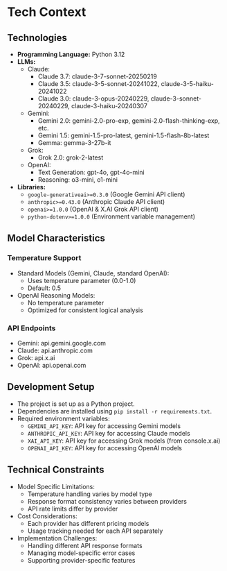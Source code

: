 # Tech Context

## Technologies

- **Programming Language:** Python 3.12
- **LLMs:** 
  - Claude:
    - Claude 3.7: claude-3-7-sonnet-20250219
    - Claude 3.5: claude-3-5-sonnet-20241022, claude-3-5-haiku-20241022
    - Claude 3.0: claude-3-opus-20240229, claude-3-sonnet-20240229, claude-3-haiku-20240307
  - Gemini:
    - Gemini 2.0: gemini-2.0-pro-exp, gemini-2.0-flash-thinking-exp, etc.
    - Gemini 1.5: gemini-1.5-pro-latest, gemini-1.5-flash-8b-latest
    - Gemma: gemma-3-27b-it
  - Grok:
    - Grok 2.0: grok-2-latest
  - OpenAI:
    - Text Generation: gpt-4o, gpt-4o-mini
    - Reasoning: o3-mini, o1-mini
- **Libraries:** 
  - `google-generativeai>=0.3.0` (Google Gemini API client)
  - `anthropic>=0.43.0` (Anthropic Claude API client)
  - `openai>=1.0.0` (OpenAI & X.AI Grok API client)
  - `python-dotenv>=1.0.0` (Environment variable management)

## Model Characteristics

### Temperature Support
- Standard Models (Gemini, Claude, standard OpenAI):
  - Uses temperature parameter (0.0-1.0)
  - Default: 0.5
- OpenAI Reasoning Models:
  - No temperature parameter
  - Optimized for consistent logical analysis

### API Endpoints
- Gemini: api.gemini.google.com
- Claude: api.anthropic.com
- Grok: api.x.ai
- OpenAI: api.openai.com

## Development Setup

- The project is set up as a Python project.
- Dependencies are installed using `pip install -r requirements.txt`.
- Required environment variables:
  - `GEMINI_API_KEY`: API key for accessing Gemini models
  - `ANTHROPIC_API_KEY`: API key for accessing Claude models
  - `XAI_API_KEY`: API key for accessing Grok models (from console.x.ai)
  - `OPENAI_API_KEY`: API key for accessing OpenAI models

## Technical Constraints

- Model Specific Limitations:
  - Temperature handling varies by model type
  - Response format consistency varies between providers
  - API rate limits differ by provider
- Cost Considerations:
  - Each provider has different pricing models
  - Usage tracking needed for each API separately
- Implementation Challenges:
  - Handling different API response formats
  - Managing model-specific error cases
  - Supporting provider-specific features

